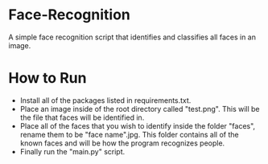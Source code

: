 # Face-Recognition
A simple face recognition script that identifies and classifies all faces in an image.

# How to Run
- Install all of the packages listed in requirements.txt. 
- Place an image inside of the root directory called "test.png". This will be the file that faces will be identified in. 
- Place all of the faces that you wish to identify inside the folder "faces", rename them to be "face name".jpg. This folder contains all of the known faces and will be how the program recognizes people. 
- Finally run the "main.py" script.

